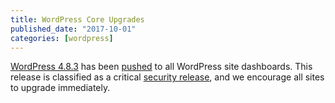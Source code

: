 ```yaml
---
title: WordPress Core Upgrades
published_date: "2017-10-01"
categories: [wordpress]
---
```

[WordPress 4.8.3](https://codex.wordpress.org/Version_4.8.3) has been [pushed](https://github.com/pantheon-systems/WordPress/pull/139) to all WordPress site dashboards. This release is classified as a critical [security release](https://status.pantheon.io/incidents/gd6ls2q28j2h), and we encourage all sites to upgrade immediately.
